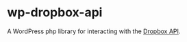 # wp-dropbox-api

A WordPress php library for interacting with the [Dropbox API](https://www.dropbox.com/developers).
